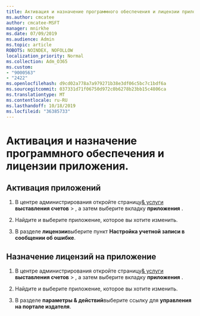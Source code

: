 ```yaml
---
title: Активация и назначение программного обеспечения и лицензии приложения.
ms.author: cmcatee
author: cmcatee-MSFT
manager: mnirkhe
ms.date: 07/09/2019
ms.audience: Admin
ms.topic: article
ROBOTS: NOINDEX, NOFOLLOW
localization_priority: Normal
ms.collection: Adm_O365
ms.custom:
- "9000563"
- "2422"
ms.openlocfilehash: d9cd02a778a7a979271b38e3df06c5bc7c1bdf6a
ms.sourcegitcommit: 037331d71f06750d972c0b6278b23bb15c4806ca
ms.translationtype: MT
ms.contentlocale: ru-RU
ms.lasthandoff: 10/18/2019
ms.locfileid: "36385733"
---
```

# <a name="activate-and-assign-software-as-a-service-app-licenses"></a>Активация и назначение программного обеспечения и лицензии приложения. 

## <a name="to-activate-apps"></a>Активация приложений

1. В центре администрирования откройте страницу[& услуги](https://go.microsoft.com/fwlink/p/?linkid=842054) **выставления счетов** > , а затем выберите вкладку **приложения** .

2. Найдите и выберите приложение, которое вы хотите изменить.

3. В разделе **лицензии**выберите пункт **Настройка учетной записи в сообщении об ошибке**.  

## <a name="to-assign-app-licenses"></a>Назначение лицензий на приложение

1. В центре администрирования откройте страницу[& услуги](https://go.microsoft.com/fwlink/p/?linkid=842054) **выставления счетов** > , а затем выберите вкладку **приложения** .

2. Найдите и выберите приложение, которое вы хотите изменить.  

3. В разделе **параметры & действий**выберите ссылку для **управления на портале издателя**.